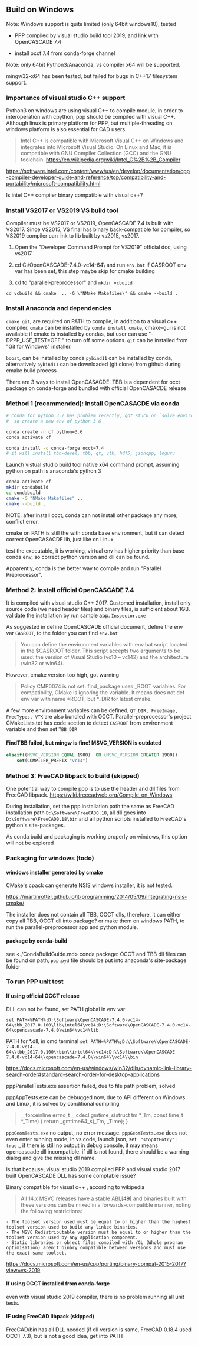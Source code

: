 ## Build on Windows 

Note: Windows support is quite limited (only 64bit windows10), tested 

+ PPP compiled by visual studio build tool 2019, and link with OpenCASCADE 7.4

+ install occt 7.4 from conda-forge channel

Note: only 64bit Python3/Anaconda,  vs compiler x64 will be supported.

mingw32-x64 has been tested, but failed for bugs in C++17 filesystem support. 

### Importance of visual studio C++ support

Python3 on windows are using visual C++ to compile module, in order to interoperation with cpython, ppp should be compiled with visual C++.
Although linux is primary platform for PPP, but multiple-threading on windows platform is also essential for CAD users. 

> Intel C++ is compatible with Microsoft Visual C++ on Windows and integrates into Microsoft Visual Studio. On Linux and Mac, it is compatible with GNU Compiler Collection (GCC) and the GNU toolchain.
<https://en.wikipedia.org/wiki/Intel_C%2B%2B_Compiler>

https://software.intel.com/content/www/us/en/develop/documentation/cpp-compiler-developer-guide-and-reference/top/compatibility-and-portability/microsoft-compatibility.html

Is intel C++ compiler binary compatible with visual c++?


### Install VS2017 or VS2019 VS build tool

Compiler must be VS2017 or VS2019, OpenCASCADE 7.4 is built with VS2017.   Since VS2015, VS final has binary back-compatible for compiler,  so VS2019 compiler can link to lib built by vs2015, vs2017. 

1. Open the "Developer Command Prompt for VS2019"
official doc, using vs2017

2. cd C:\OpenCASCADE-7.4.0-vc14-64\  and  run `env.bat`
if CASROOT env var has been set, this step maybe skip for cmake building

3. cd to "parallel-preprocessor" and `mkdir vcbuild` 

`cd vcbuild && cmake  .. -G \"NMake Makefiles\" && cmake --build .`


### Install Anaconda and dependencies

`cmake git`, are required on PATH to compile, in addition to a visual c++ compiler.
`cmake` can be installed by `conda install cmake`, cmake-gui is not available if cmake is installed by condas, but user can use "-DPPP_USE_TEST=OFF " to turn off some options.
`git` can be installed from "Git for Windows" installer. 

`boost`, can be installed by conda
`pybind11` can be installed by conda, alternatively `pybind11` can be downloaded (git clone) from github during cmake build process

There are 3 ways to install OpenCASACDE.  TBB is a dependent for occt package on conda-forge and bundled with official OpenCASACDE release

### Method 1 (recommended): install OpenCASACDE via conda 

```sh
# conda for python 3.7 has problem recently, got stuck on `solve environment` forever,
#  so create a new env of python 3.6

conda create -n cf python=3.6
conda activate cf

conda install -c conda-forge occt=7.4
# it will install tbb-devel, tbb, qt, vtk, hdf5, jsoncpp, loguru
```

Launch vistual studio build tool native x64 command prompt, assuming python on path is anaconda's python 3
```sh
conda activate cf
mkdir condabuild
cd condabuild
cmake -G "NMake Makefiles" ..
cmake --build .
```

NOTE: after install occt, conda can not install other package any more, conflict error. 

cmake on PATH is still the with conda base environment, but it can detect correct OpenCASACDE lib, just like on Linux

test the executable, it is working, virtual env has higher priority than base conda env, so correct python version and dll can be found. 

Apparently, conda is the better way to compile and run "Parallel Preprocessor". 

### Method 2: Install official OpenCASCADE 7.4

It is compiled with visual studio C++ 2017. Customed installation, install only source code (we need header files) and binary files,  is sufficient  about 1GB.
validate the installation by run sample app.  `Inspector.exe`

As suggested in define OpenCASCADE official document, define the env var `CASROOT`, to the folder you can find `env.bat`

> You can define the environment variables with env.bat script located in  the $CASROOT folder. This script accepts two arguments to be used: the  version of Visual Studio (vc10 – vc142) and the architecture (win32 or  win64).

However, cmake version too high, got warning
> Policy CMP0074 is not set: find_package uses <PackageName>_ROOT variables.  For compatibility, CMake is ignoring the variable.
It means does not def env var with name *ROOT, but *_DIR for latest cmake. 

A few more environment variables can be defined,  `QT_DIR, FreeImage, FreeTypes, VTK` are also bundled with OCCT.
Parallel-preprocessor's project CMakeLists.txt has code section to detect `CASROOT` from environment variable and then set `TBB_DIR`

#### FindTBB failed, but mingw is fine!  MSVC_VERSION is outdated

```cmake
elseif((MSVC_VERSION EQUAL 1900)  OR (MSVC_VERSION GREATER 1900))
    set(COMPILER_PREFIX "vc14")
```


### Method 3:  FreeCAD libpack to build (skipped)

One potential way to compile ppp is to use the header and dll files from FreeCAD libpack. 
<https://wiki.freecadweb.org/Compile_on_Windows>

During installation, set the ppp installation path the same as FreeCAD installation path `D:\Software\FreeCAD0.18`,
all dll goes into `D:\Software\FreeCAD0.18\bin` and all python scripts installed to FreeCAD's python's site-packages. 

As conda build and packaging is working properly on windows, this option will not be explored


### Packaging for windows (todo)

#### windows installer generated by cmake

CMake's cpack can generate NSIS windows installer, it is not tested. 

https://martinrotter.github.io/it-programming/2014/05/09/integrating-nsis-cmake/

The installer does not contain all TBB, OCCT dlls, therefore, it can either copy all TBB, OCCT dll into package? or make them on windows PATH,
to run the parallel-preprocessor app and python module.

#### package by conda-build
see <./CondaBuildGuide.md>
conda package: OCCT and TBB dll files can be found on path,  `ppp.pyd` file should be put into anaconda's site-package folder


###  To run PPP unit test

#### If using official OCCT release
DLL can not be found,  set PATH global in env var

`set PATH=%PATH%;D:\Software\OpenCASCADE-7.4.0-vc14-64\tbb_2017.0.100\lib\intel64\vc14;D:\Software\OpenCASCADE-7.4.0-vc14-64\opencascade-7.4.0\win64\vc14\lib`

PATH for  *.dll, in cmd terminal
`set PATH=%PATH%;D:\\Software\\OpenCASCADE-7.4.0-vc14-64\\tbb_2017.0.100\\bin\\intel64\\vc14;D:\\Software\\OpenCASCADE-7.4.0-vc14-64\\opencascade-7.4.0\\win64\\vc14\\bin`

https://docs.microsoft.com/en-us/windows/win32/dlls/dynamic-link-library-search-order#standard-search-order-for-desktop-applications

pppParallelTests.exe  assertion failed, due to file path problem, solved 

pppAppTests.exe can be debugged now, due to API different on Windows and Linux,  it is solved by conditional compiling
> __forceinline errno_t __cdecl gmtime_s(struct tm *_Tm, const time_t *_Time) { return _gmtime64_s(_Tm, _Time); }

`pppGeomTests.exe`  no output, no error message. 
`pppGeomTests.exe` does not even enter running mode, in vs code, launch.json, set ` "stopAtEntry": true,`,  if there is still no output in debug console, it may means opencascade dll incompatible. 
if dll is not found, there should be a warning  dialog and give the missing dll name. 

Is that because, visual studio 2019 compiled PPP and visual studio 2017 built OpenCASCADE DLL has some comptable issue?

Binary compatible for visual c++ , according to wikipedia

> All 14.x MSVC releases have a stable ABI,[[49\]](https://en.wikipedia.org/wiki/Microsoft_Visual_C%2B%2B#cite_note-49) and binaries built with these versions can be mixed in a forwards-compatible manner, noting the following restrictions:

    - The toolset version used must be equal to or higher than the highest toolset version used to build any linked binaries.
    - The MSVC Redistributable version must be equal to or higher than the toolset version used by any application component.
    - Static libraries or object files compiled with /GL (Whole program optimisation) aren't binary compatible between versions and must use the exact same toolset.

https://docs.microsoft.com/en-us/cpp/porting/binary-compat-2015-2017?view=vs-2019

#### If using OCCT installed from conda-forge

even with visual studio 2019 compiler, there is no problem running all unit tests. 


#### IF using FreeCAD libpack  (skipped)
FreeCAD/bin has all DLL needed  (if dll version is same, FreeCAD 0.18.4 used OCCT 7.3), but is not a good idea, get into PATH